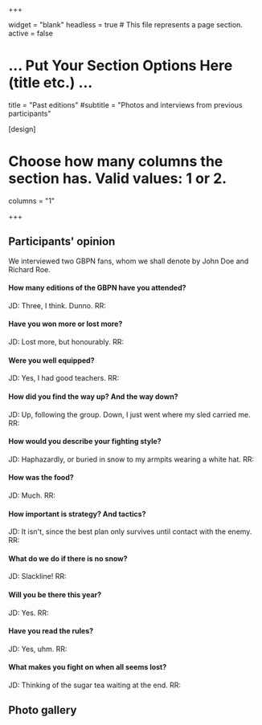+++

widget = "blank"
headless = true  # This file represents a page section.
active = false

# ... Put Your Section Options Here (title etc.) ...
title = "Past editions"
#subtitle = "Photos and interviews from previous participants"

[design]
  # Choose how many columns the section has. Valid values: 1 or 2.
  columns = "1"

+++

## Participants' opinion

We interviewed two GBPN fans, whom we shall denote by John Doe and Richard Roe. 

#### How many editions of the GBPN have you attended?
JD: Three, I think. Dunno. RR: 

#### Have you won more or lost more?
JD: Lost more, but honourably. RR: 

#### Were you well equipped?
JD: Yes, I had good teachers. RR: 

#### How did you find the way up? And the way down?
JD: Up, following the group. Down, I just went where my sled carried me. RR: 

#### How would you describe your fighting style?
JD: Haphazardly, or buried in snow to my armpits wearing a white hat. RR: 

#### How was the food?
JD: Much. RR: 

#### How important is strategy? And tactics?
JD: It isn't, since the best plan only survives until contact with the enemy. RR: 

#### What do we do if there is no snow?
JD: Slackline! RR: 

#### Will you be there this year?
JD: Yes. RR: 

#### Have you read the rules?
JD: Yes, uhm. RR: 

#### What makes you fight on when all seems lost?
JD: Thinking of the sugar tea waiting at the end. RR:


## Photo gallery


